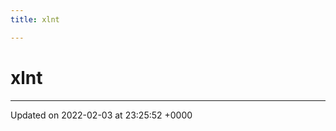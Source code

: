 ```yaml
---
title: xlnt

---
```


# xlnt








-------------------------------

Updated on 2022-02-03 at 23:25:52 +0000